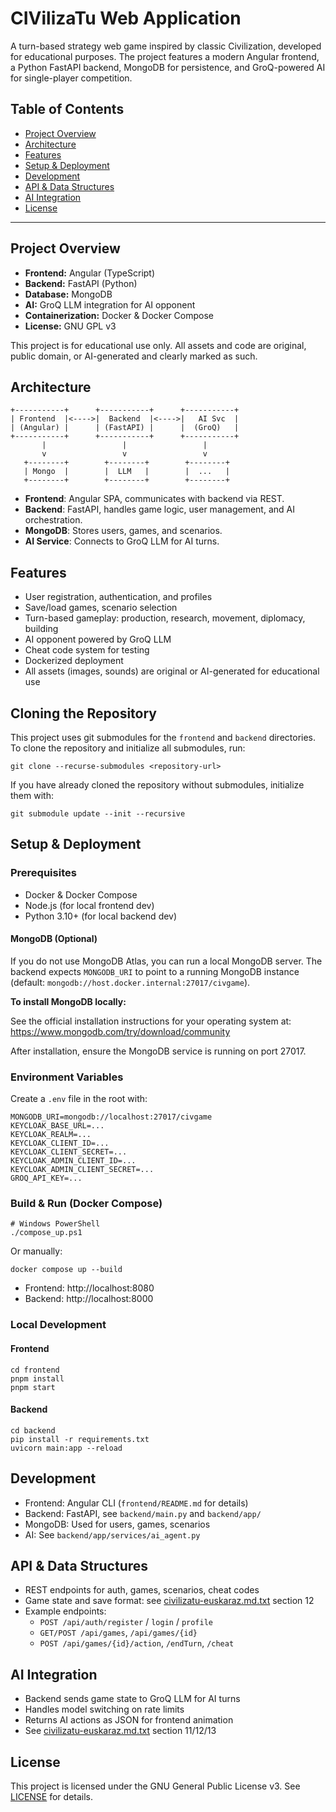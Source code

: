 # CIVilizaTu Web Application

A turn-based strategy web game inspired by classic Civilization, developed for educational purposes. The project features a modern Angular frontend, a Python FastAPI backend, MongoDB for persistence, and GroQ-powered AI for single-player competition.

## Table of Contents
- [Project Overview](#project-overview)
- [Architecture](#architecture)
- [Features](#features)
- [Setup & Deployment](#setup--deployment)
- [Development](#development)
- [API & Data Structures](#api--data-structures)
- [AI Integration](#ai-integration)
- [License](#license)

---

## Project Overview
- **Frontend:** Angular (TypeScript)
- **Backend:** FastAPI (Python)
- **Database:** MongoDB
- **AI:** GroQ LLM integration for AI opponent
- **Containerization:** Docker & Docker Compose
- **License:** GNU GPL v3

This project is for educational use only. All assets and code are original, public domain, or AI-generated and clearly marked as such.

## Architecture
```
+-----------+      +-----------+      +-----------+
| Frontend  |<---->|  Backend  |<---->|   AI Svc  |
| (Angular) |      | (FastAPI) |      |  (GroQ)   |
+-----------+      +-----------+      +-----------+
       |                 |                 |
       v                 v                 v
   +--------+        +--------+        +--------+
   | Mongo  |        |  LLM   |        |  ...   |
   +--------+        +--------+        +--------+
```
- **Frontend**: Angular SPA, communicates with backend via REST.
- **Backend**: FastAPI, handles game logic, user management, and AI orchestration.
- **MongoDB**: Stores users, games, and scenarios.
- **AI Service**: Connects to GroQ LLM for AI turns.

## Features
- User registration, authentication, and profiles
- Save/load games, scenario selection
- Turn-based gameplay: production, research, movement, diplomacy, building
- AI opponent powered by GroQ LLM
- Cheat code system for testing
- Dockerized deployment
- All assets (images, sounds) are original or AI-generated for educational use


## Cloning the Repository

This project uses git submodules for the `frontend` and `backend` directories. To clone the repository and initialize all submodules, run:

```pwsh
git clone --recurse-submodules <repository-url>
```

If you have already cloned the repository without submodules, initialize them with:

```pwsh
git submodule update --init --recursive
```

## Setup & Deployment

### Prerequisites
- Docker & Docker Compose
- Node.js (for local frontend dev)
- Python 3.10+ (for local backend dev)

#### MongoDB (Optional)
If you do not use MongoDB Atlas, you can run a local MongoDB server. The backend expects `MONGODB_URI` to point to a running MongoDB instance (default: `mongodb://host.docker.internal:27017/civgame`).

**To install MongoDB locally:**

See the official installation instructions for your operating system at: https://www.mongodb.com/try/download/community

After installation, ensure the MongoDB service is running on port 27017.

### Environment Variables
Create a `.env` file in the root with:
```
MONGODB_URI=mongodb://localhost:27017/civgame
KEYCLOAK_BASE_URL=...
KEYCLOAK_REALM=...
KEYCLOAK_CLIENT_ID=...
KEYCLOAK_CLIENT_SECRET=...
KEYCLOAK_ADMIN_CLIENT_ID=...
KEYCLOAK_ADMIN_CLIENT_SECRET=...
GROQ_API_KEY=...
```

### Build & Run (Docker Compose)
```pwsh
# Windows PowerShell
./compose_up.ps1
```
Or manually:
```pwsh
docker compose up --build
```
- Frontend: http://localhost:8080
- Backend: http://localhost:8000

### Local Development
#### Frontend
```pwsh
cd frontend
pnpm install
pnpm start
```
#### Backend
```pwsh
cd backend
pip install -r requirements.txt
uvicorn main:app --reload
```

## Development
- Frontend: Angular CLI (`frontend/README.md` for details)
- Backend: FastAPI, see `backend/main.py` and `backend/app/`
- MongoDB: Used for users, games, scenarios
- AI: See `backend/app/services/ai_agent.py`

## API & Data Structures
- REST endpoints for auth, games, scenarios, cheat codes
- Game state and save format: see [civilizatu-euskaraz.md.txt](frontend/civilizatu-euskaraz.md.txt) section 12
- Example endpoints:
  - `POST /api/auth/register` / `login` / `profile`
  - `GET/POST /api/games`, `/api/games/{id}`
  - `POST /api/games/{id}/action`, `/endTurn`, `/cheat`

## AI Integration
- Backend sends game state to GroQ LLM for AI turns
- Handles model switching on rate limits
- Returns AI actions as JSON for frontend animation
- See [civilizatu-euskaraz.md.txt](frontend/civilizatu-euskaraz.md.txt) section 11/12/13

## License
This project is licensed under the GNU General Public License v3. See [LICENSE](LICENSE) for details.
